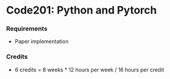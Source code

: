 # Code201: Python and Pytorch
### Requirements
* Paper implementation
### Credits
* 6 credits = 8 weeks * 12 hours per week / 16 hours per credit
